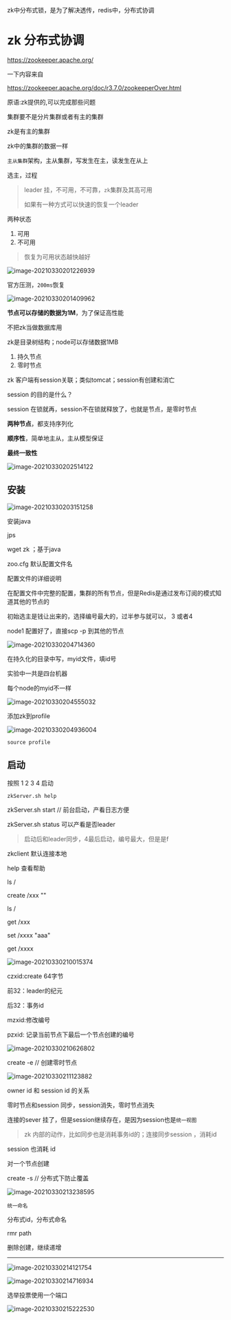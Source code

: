   

zk中分布式锁，是为了解决透传，redis中，分布式协调



# zk 分布式协调

https://zookeeper.apache.org/

一下内容来自

https://zookeeper.apache.org/doc/r3.7.0/zookeeperOver.html

原语:zk提供的,可以完成那些问题

集群要不是分片集群或者有主的集群

zk是有主的集群

zk中的集群的数据一样

`主从集群`架构，主从集群，写发生在主，读发生在从上

选主，过程

> leader 挂，不可用，不可靠，`zk`集群及其高可用
>
> 如果有一种方式可以快速的恢复一个leader

两种状态

1. 可用
2. 不可用

> 恢复为可用状态越快越好



![image-20210330201226939](C:/Users/Administrator/AppData/Roaming/Typora/typora-user-images/image-20210330201226939.png)

官方压测，`200ms`恢复

![image-20210330201409962](https://i.loli.net/2021/03/30/Kh68g3bmPR5lytv.png)

**节点可以存储的数据为1M**，为了保证高性能

不把zk当做数据库用

zk是目录树结构；node可以存储数据1MB

1. 持久节点
2. 零时节点

zk 客户端有session关联；类似tomcat；session有创建和消亡



session 的目的是什么？

session 在锁就再，session不在锁就释放了，也就是节点，是零时节点

**两种节点**，都支持序列化



**顺序性**，简单地主从，主从模型保证

**最终一致性**

![image-20210330202514122](https://i.loli.net/2021/03/30/gnKoNTmPlkCG7va.png)



## 安装

![image-20210330203151258](https://i.loli.net/2021/03/30/AU3IyTkvo2PMYqR.png)



安装java 

jps

wget zk ；基于java

zoo.cfg  默认配置文件名

配置文件的详细说明

在配置文件中完整的配置，集群的所有节点，但是Redis是通过发布订阅的模式知道其他的节点的

初始选主是钱让出来的，选择编号最大的，过半参与就可以， 3 或者4

node1 配置好了，直接scp -p 到其他的节点

![image-20210330204714360](https://i.loli.net/2021/03/30/GbzfuX9ZoUq43Hk.png)

在持久化的目录中写，myid文件，填id号

实验中一共是四台机器

每个node的myid不一样

![image-20210330204555032](https://i.loli.net/2021/03/30/GmVQpvCnK5yJtIx.png)



添加zk到profile

![image-20210330204936004](C:/Users/Administrator/AppData/Roaming/Typora/typora-user-images/image-20210330204936004.png)

`source profile`



## 启动

按照 1  2 3  4 启动

`zkServer.sh help `

zkServer.sh start // 前台启动，产看日志方便

zkServer.sh status 可以产看是否leader

> 启动后和leader同步，4最后启动，编号最大，但是是f

zkclient 默认连接本地

help 查看帮助

ls /

create  /xxx  ""

ls /

get /xxx

set /xxxx "aaa"

get /xxxx

![image-20210330210015374](https://i.loli.net/2021/03/30/ysGEpPnaSrDA9vJ.png)



czxid:create  64字节

前32：leader的纪元

后32：事务id

mzxid:修改编号

pzxid: 记录当前节点下最后一个节点创建的编号

![image-20210330210626802](https://i.loli.net/2021/03/30/fgzduRVmHojpFwL.png)

create -e // 创建零时节点

![image-20210330211123882](https://i.loli.net/2021/03/30/1d5Qo6bI279GNLx.png)

owner id 和 session id 的关系

零时节点和session 同步，session消失，零时节点消失

 连接的sever 挂了，但是session继续存在，是因为session也是`统一视图`

> zk 内部的动作，比如同步也是消耗事务id的；连接同步session ，消耗id

session 也消耗 id

对一个节点创建

create -s  // 分布式下防止覆盖

![image-20210330213238595](https://i.loli.net/2021/03/30/NZJpsQ297S3K1vn.png)

`统一命名`

分布式id，分布式命名

rmr path

删除创建，继续递增

---



![image-20210330214121754](https://i.loli.net/2021/03/30/ZbxnXKVDSkmg5d3.png)







![image-20210330214716934](https://i.loli.net/2021/03/30/gWjqd7wIX4CrZvQ.png)

选举投票使用一个端口

![image-20210330215222530](https://i.loli.net/2021/03/30/vpnEhMKo1cdGjib.png)

